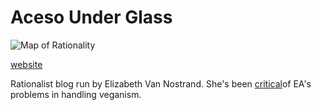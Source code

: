 # Aceso Under Glass

![Map of Rationality](/wiki/Cartography/map_full.jpg)

[website](https://acesounderglass.com/)

Rationalist blog run by Elizabeth Van Nostrand. She's been [critical](https://acesounderglass.com/2023/09/28/ea-vegan-advocacy-is-not-truthseeking-and-its-everyones-problem/)of EA's problems in handling veganism.
